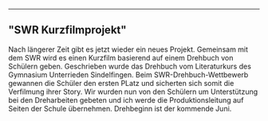  ---
"SWR Kurzfilmprojekt"
---

Nach längerer Zeit gibt es jetzt wieder ein neues Projekt. Gemeinsam mit dem SWR wird es einen Kurzfilm basierend auf einem Drehbuch von Schülern geben. Geschrieben wurde das Drehbuch vom Literaturkurs des Gymnasium Unterrieden Sindelfingen. Beim SWR-Drehbuch-Wettbewerb gewannen die Schüler den ersten PLatz und sicherten sich somit die Verfilmung ihrer Story. Wir wurden nun von den Schülern um Unterstützung bei den Dreharbeiten gebeten und ich werde die Produktionsleitung auf Seiten der Schule übernehmen. Drehbeginn ist der kommende Juni.



